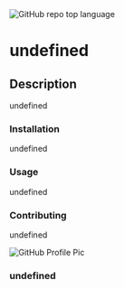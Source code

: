 
<img alt="GitHub repo top language" src="https://img.shields.io/github/languages/top/undefined/undefined">

# undefined

## Description
undefined

### Installation
undefined

### Usage
undefined

### Contributing
undefined

<img alt="GitHub Profile Pic" src="https://avatars3.githubusercontent.com/u/11791361?v=4">

### 

### undefined
